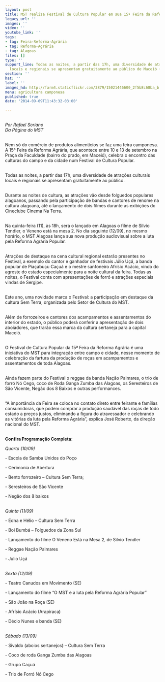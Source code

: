 ```yaml
---
layout: post
title: MST realiza Festival de Cultura Popular em sua 15ª Feira da Reforma Agrária
legacy_url: ''
images: ''
video: ''
youtube_link: ''
tags:
- tag: Feira-Reforma-Agrária
- tag: Reforma-Agrária
- tag: Alagoas
files: []
type: ''
support_line: Todas as noites, a partir das 17h, uma diversidade de atrações culturais
  locais e regionais se apresentam gratuitamente ao público de Maceió (AL).
section: ''
hat: ''
label: ''
images_hd: http://farm4.staticflickr.com/3879/15021446600_2f5b8c68ba_b.jpg
menu: agricultura camponesa
published: true
date: '2014-09-09T11:43:32-03:00'

---
```

<p><em><img alt="" src="http://farm4.staticflickr.com/3879/15021446600_2f5b8c68ba_b.jpg" /><br />
<br />
Por Rafael Soriano<br />
Da P&aacute;gina do MST</em></p>

<p><br />
Nem s&oacute; do com&eacute;rcio de produtos aliment&iacute;cios se faz uma feira camponesa. A 15&ordf; Feira da Reforma Agr&aacute;ria, que acontece entre 10 e 13 de setembro na Pra&ccedil;a da Faculdade (bairro do prado, em Macei&oacute;), celebra o encontro das culturas do campo e da cidade num Festival de Cultura Popular.&nbsp;</p>

<p><br />
Todas as noites, a partir das 17h, uma diversidade de atra&ccedil;&otilde;es culturais locais e regionais se apresentam gratuitamente ao p&uacute;blico.</p>

<p><br />
Durante as noites de cultura, as atra&ccedil;&otilde;es v&atilde;o desde folguedos populares alagoanos, passando pela participa&ccedil;&atilde;o de bandas e cantores de renome na cultura alagoana, at&eacute; o lan&ccedil;amento de dois filmes durante as exibi&ccedil;&otilde;es do Cineclube Cinema Na Terra.&nbsp;</p>

<p><br />
Na quinta-feira (11), &agrave;s 18h, ser&aacute; o lan&ccedil;ado em Alagoas o filme de Silvio Tendler, o Veneno est&aacute; na mesa 2. No dia seguinte (12/09), no mesmo hor&aacute;rio, o MST Alagoas lan&ccedil;a sua nova produ&ccedil;&atilde;o audiovisual sobre a luta pela Reforma Agr&aacute;ria Popular.</p>

<p><br />
Atra&ccedil;&otilde;es de destaque na cena cultural regional estar&atilde;o presentes no Festival, a exemplo do cantor e ganhador de festivais J&uacute;lio U&ccedil;&aacute;, a banda popular de Pia&ccedil;abu&ccedil;u Ca&ccedil;u&aacute; e o mestre sanfoneiro Afr&iacute;sio Ac&aacute;cio, vindo do agreste do estado especialmente para a noite cultural da feira. Todas as noites, o Festival conta com apresenta&ccedil;&otilde;es de forr&oacute; e atra&ccedil;&otilde;es especiais vindas de Sergipe.</p>

<p><br />
Este ano, uma novidade marca o Festival: a participa&ccedil;&atilde;o em destaque da cultura Sem Terra, organizada pelo Setor de Cultura do MST.&nbsp;</p>

<p><br />
Al&eacute;m de forrozeiros e cantores dos acampamentos e assentamentos do interior do estado, o p&uacute;blico poder&aacute; conferir a apresenta&ccedil;&atilde;o de dois aboiadores, que trar&atilde;o essa marca da cultura sertaneja para a capital Macei&oacute;.</p>

<p><br />
O Festival de Cultura Popular da 15&ordf; Feira da Reforma Agr&aacute;ria &eacute; uma iniciativa do MST para integra&ccedil;&atilde;o entre campo e cidade, nesse momento de celebra&ccedil;&atilde;o da fartura da produ&ccedil;&atilde;o de ro&ccedil;as em acampamentos e assentamentos de toda Alagoas.&nbsp;</p>

<p><br />
Ainda fazem parte do Festival o reggae da banda Na&ccedil;&atilde;o Palmares, o trio de forr&oacute; N&oacute; Cego, coco de Roda Ganga Zumba das Alagoas, os Seresteiros de S&atilde;o Vicente, Neg&atilde;o dos 8 Baixos e outras performances.</p>

<p><br />
&ldquo;A import&acirc;ncia da Feira se coloca no contato direto entre feirante e fam&iacute;lias consumidoras, que podem comprar a produ&ccedil;&atilde;o saud&aacute;vel das ro&ccedil;as de todo estado a pre&ccedil;os justos, eliminando a figura do atravessador e celebrando as vit&oacute;rias da luta pela Reforma Agr&aacute;ria&rdquo;, explica Jos&eacute; Roberto, da dire&ccedil;&atilde;o nacional do MST.</p>

<p><br />
<strong>Confira Programa&ccedil;&atilde;o Completa:</strong></p>

<p><em>Quarta (10/09)</em></p>

<p>- Escola de Samba Unidos do Po&ccedil;o</p>

<p>- Cerimonia de Abertura</p>

<p>- Bento forrozeiro &ndash; Cultura Sem Terra;</p>

<p>- Seresteiros de S&atilde;o Vicente</p>

<p>- Neg&atilde;o dos 8 baixos&nbsp;</p>

<p><br />
<em>Quinta (11/09)</em></p>

<p>- Edna e H&eacute;lio &ndash; Cultura Sem Terra</p>

<p>- Boi Bumb&aacute; &ndash; Folguedos da Zona Sul</p>

<p>- Lan&ccedil;amento do filme O Veneno Est&aacute; na Mesa 2, de Silvio Tendler</p>

<p>- Reggae Na&ccedil;&atilde;o Palmares</p>

<p>- Julio U&ccedil;&aacute;</p>

<p><br />
<em>Sexta (12/09)</em></p>

<p>- Teatro Canudos em Movimento (SE)</p>

<p>- Lan&ccedil;amento do filme &ldquo;O MST e a luta pela Reforma Agr&aacute;ria Popular&rdquo;</p>

<p>- S&atilde;o Jo&atilde;o na Ro&ccedil;a (SE)</p>

<p>- Afr&iacute;sio Ac&aacute;cio (Arapiraca)</p>

<p>- D&eacute;cio Nunes e banda (SE)</p>

<p><br />
<em>S&aacute;bado (13/09)</em></p>

<p>- Sivaldo (aboios sertanejos) &ndash; Cultura Sem Terra</p>

<p>- Coco de roda Ganga Zumba das Alagoas</p>

<p>- Grupo Ca&ccedil;u&aacute;</p>

<p>- Trio de Forr&oacute; N&oacute; Cego</p>
